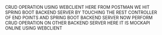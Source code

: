 CRUD OPERATION USING WEBCLIENT HERE FROM POSTMAN WE HIT SPRING BOOT BACKEND SERVER BY TOUCHING THE REST CONTROLLER OF END POINTS AND SPRING BOOT BACKEND SERVER NOW PERFORM CRUD OPERATION ON OTHER 
BACKEND SERVER HERE IT IS MOCKAPI ONLINE USING WEBCLIENT
